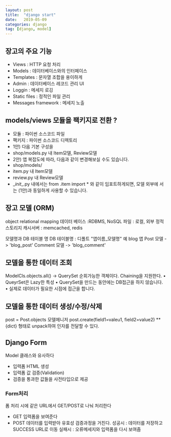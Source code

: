 ```yaml
---
layout: post
title:  "django start"
date:   2019-05-09
categories: django
tag: [django, model]
---
```


## 장고의 주요 기능
- Views : HTTP 요청 처리
- Models : 데이터베이스와의 인터페이스
- Templates : 문자열 조합을 용이하게
- Admin : 데이터베이스 레코드 관리 UI
- Loggin : 메세지 로깅
- Static files : 정적인 파일 관리
- Messages framework : 메세지 노출 


## models/views 모듈을 팩키지로 전환 ?
- 모듈 : 파이썬 소스코드 파일
- 팩키지 : 파이썬 소스코드 디렉토리
- 1안) 다음 기본 구성을
- shop/models.py 내 Item모델, Review모델
- 2안) 앱 복잡도에 따라, 다음과 같이 변경해보실 수도 있습니다.
- shop/models/
- item.py 내 Item모델
- review.py 내 Review모델  
- \__init__.py 내에서는 from .item import * 와 같이 임포트하게되면, 모델 외부에
서는 (1안)과 동일하게 사용할 수 있습니다.


## 장고 모델 (ORM)
object relational mapping
데이터 베이스 :RDBMS, NoSQL
파일 : 로컬, 외부 정적 스토리지
캐시서버 : memcached, redis

모델명과 DB 테이블 명
DB 테이블명 : 디폴트 "앱이름_모델명"
예
blog 앱 
Post 모델 -> 'blog_post'
Comment 모델 -> 'blog_comment'

## 모델을 통한 데이터 조회
ModelCls.objects.all() -> QuerySet 
순회가능한 객체이다.
Chaining을 지원한다.
• QueyrSet은 Lazy한 특성
• QuerySet을 만드는 동안에는 DB접근을 하지 않습니다.
• 실제로 데이터가 필요한 시점에 접근을 합니다.


## 모델을 통한 데이터 생성/수정/삭제

post = Post.objects 모델메니저
post.create(field1=valeu1, field2=value2)
**{dict} 형태로 unpack하여 인자를 전달할 수 있다.


## Django Form
Model 클래스와 유사하다
- 입력폼 HTML 생성
- 입력폼 값 검증(Validation)
- 검증을 통과한 값들을 사전타입으로 제공

### Form처리
폼 처리 시에 같은 URL에서 GET/POST로 나눠 처리한다
- GET
입력폼을 보여준다
- POST
데이터를 입력받아 유효성 검증과정을 거친다.
성공시 : 데이터를 저장하고 SUCCESS URL로 이동
실패시 : 오류메세지와 입력폼을 다시 보여줌

